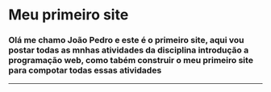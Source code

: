 <h1> Meu primeiro site </h1>
<h3>Olá me chamo João Pedro e este é o primeiro site, aqui vou postar todas as mnhas atividades da disciplina introdução a programação web, como tabém construir o meu primeiro site para compotar todas essas atividades</h3>
<hr>  </hr>
